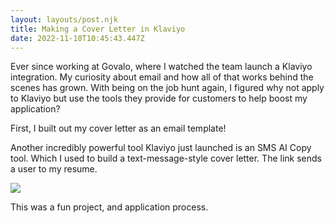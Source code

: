 ```yaml
---
layout: layouts/post.njk
title: Making a Cover Letter in Klaviyo
date: 2022-11-10T10:45:43.447Z
---
```


E﻿ver since working at Govalo, where I watched the team launch a Klaviyo integration. My curiosity about email and how all of that works behind the scenes has grown. With being on the job hunt again, I figured why not apply to Klaviyo but use the tools they provide for customers to help boost my application?

F﻿irst, I built out my cover letter as an email template!

A﻿nother incredibly powerful tool Klaviyo just launched is an SMS AI Copy tool. Which I used to build a text-message-style cover letter.
T﻿he link sends a user to my resume.

![](/images/screen-shot-2022-11-10-at-6.11.53-am.png)

T﻿his was a fun project, and application process.
